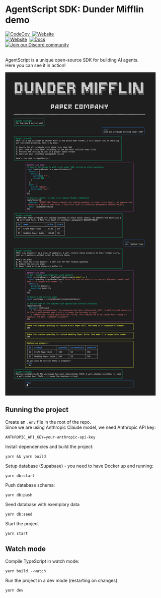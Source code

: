 <div>
  <h1>AgentScript SDK: Dunder Mifflin demo</h1>
</div>

<div >
  <a href="https://www.npmjs.com/package/agentscript-ai"><img alt="CodeCov" src="https://img.shields.io/npm/v/agentscript-ai"></a>&nbsp;
  <a href="https://github.com/AgentScript-AI/agentscript"><img src="https://img.shields.io/github/stars/agentscript-ai/agentscript?label=AgentScript-AI" alt="Website"></a><br/>
  <a href="https://agentscript.ai"><img src="https://img.shields.io/badge/website-agentscript%2Eai-blue" alt="Website"></a>&nbsp;
  <a href="https://agentscript.ai/docs"><img src="https://img.shields.io/badge/docs-learn_more-blue" alt="Docs"></a>&nbsp;<br/>
  <a href="https://discord.gg/hEYMnj62DT"><img src="https://img.shields.io/badge/Discord-Join%20Us-purple?logo=discord&logoColor=white" alt="Join our Discord community"></a>
  <br/>  <br/>
</div>

AgentScript is a unique open-source SDK for building AI agents. \
Here you can see it in action!

<img src="./assets/dunder-mifflin.png" alt="Docs" style="max-width: 640px">

## Running the project

Create an `.env` file in the root of the repo. \
Since we are using Anthropic Claude model, we need Anthropic API key:

```
ANTHROPIC_API_KEY=your-anthropic-api-key
```

Install dependencies and build the project:

```
yarn && yarn build
```

Setup database (Supabase) - you need to have Docker up and running:

```
yarn db:start
```

Push database schema:

```
yarn db:push
```

Seed database with exemplary data

```
yarn db:seed
```

Start the project

```
yarn start
```

## Watch mode

Compile TypeScript in watch mode:

```
yarn build --watch
```

Run the project in a dev mode (restarting on changes)

```
yarn dev
```
